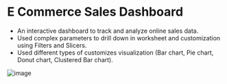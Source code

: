 # E Commerce Sales Dashboard
- An interactive dashboard to track and analyze online sales data.
- Used complex parameters to drill down in worksheet and customization using Filters and Slicers.
- Used different types of customizes visualization (Bar chart, Pie chart, Donut chart, Clustered Bar chart).

![image](https://github.com/user-attachments/assets/f6fba0ef-8a30-406c-af1b-c7676fc8e4cc)
